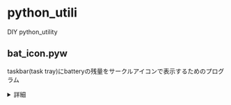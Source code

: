# python_utili

DIY python_utility 

## bat_icon.pyw

taskbar(task tray)にbatteryの残量をサークルアイコンで表示するためのプログラム

<details><summary>詳細</summary>

### Requirement

pip3 install wxPython psutil opencv-python numpy pathlib2

#### For Ubuntu

apt install -y libgtk2.0-dev libgtk-3-dev \
               libjpeg-dev libtiff-dev \
               libsdl1.2-dev libgstreamer-plugins-base0.10-dev \
               libnotify-dev freeglut3 freeglut3-dev libsm-dev \
               libwebkitgtk-dev libwebkitgtk-3.0-dev

- wxPython アイコン表示
- psutil バッテリ残量取得
- opencv-python バッテリアイコン画像の生成
- numpy opencvで使用
- pathlib2 wxPythonのコンパイルに使用？

### Test

- Windows 10 64bit Python version 3.7.3
- Ubuntu 16.04 Mate 

</details>


